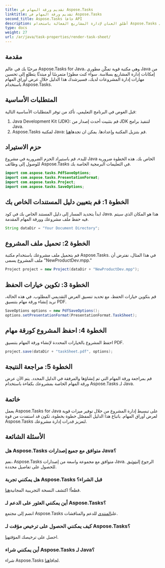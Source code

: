 ```yaml
---
title: تقديم ورقة المهام في Aspose.Tasks
linktitle: تقديم ورقة المهام في Aspose.Tasks
second_title: Aspose.Tasks جافا API
description: أطلق العنان لإدارة المشاريع الفعالة باستخدام Aspose.Tasks لـ Java. تقديم أوراق المهام بسلاسة. اكتشف الدليل الشامل الآن!
type: docs
weight: 27
url: /ar/java/task-properties/render-task-sheet/
---
```

## مقدمة
مرحبًا بك في عالم Aspose.Tasks for Java، وهي مكتبة قوية تمكّن مطوري Java من إمكانات إدارة المشاريع بسلاسة. سواء كنت مطورًا متمرسًا أو مبتدئًا يتطلع إلى تحسين مهارات إدارة المشروعات لديك، فسيرشدك هذا الدليل خلال عرض أوراق المهام باستخدام Aspose.Tasks.
## المتطلبات الأساسية
قبل الغوص في البرنامج التعليمي، تأكد من توفر المتطلبات الأساسية التالية:
1. Java Development Kit (JDK): قم بتثبيت أحدث إصدار من JDK لتنفيذ برامج Java.
2.  Aspose.Tasks لمكتبة Java: قم بتنزيل المكتبة وإعدادها. يمكن ان تجدها[هنا](https://releases.aspose.com/tasks/java/).
## حزم الاستيراد
للبدء، قم باستيراد الحزم الضرورية في مشروع Java الخاص بك. هذه الخطوة ضرورية للوصول إلى وظائف Aspose.Tasks في التعليمات البرمجية الخاصة بك.
```java
import com.aspose.tasks.PdfSaveOptions;
import com.aspose.tasks.PresentationFormat;
import com.aspose.tasks.Project;
import com.aspose.tasks.SaveOptions;
```
## الخطوة 1: قم بتعيين دليل المستندات الخاص بك
ابدأ بتحديد المسار إلى دليل المستند الخاص بك في كود Java. هذا هو المكان الذي سيتم فيه حفظ ملف مشروعك وورقة المهام المقدمة.
```java
String dataDir = "Your Document Directory";
```
## الخطوة 2: تحميل ملف المشروع
قم بتحميل ملف مشروعك باستخدام مكتبة Aspose.Tasks. في هذا المثال، نفترض أن ملف المشروع يسمى "NewProductDev.mpp."
```java
Project project = new Project(dataDir + "NewProductDev.mpp");
```
## الخطوة 3: تكوين خيارات الحفظ
قم بتكوين خيارات الحفظ، مع تحديد تنسيق العرض التقديمي المطلوب. في هذه الحالة، نريد إنشاء ورقة مهام بتنسيق PDF.
```java
SaveOptions options = new PdfSaveOptions();
options.setPresentationFormat(PresentationFormat.TaskSheet);
```
## الخطوة 4: احفظ المشروع كورقة مهام
احفظ المشروع بالخيارات المحددة لإنشاء ورقة المهام بتنسيق PDF.
```java
project.save(dataDir + "taskSheet.pdf", options);
```
## الخطوة 5: مراجعة النتيجة
قم بمراجعة ورقة المهام التي تم إنشاؤها والمرفقة في الدليل المحدد. يتم الآن عرض ورقة المهام الخاصة بمشروعك بكفاءة باستخدام Aspose.Tasks لـ Java.
## خاتمة
يعمل Aspose.Tasks for Java على تبسيط إدارة المشروع من خلال توفير ميزات قوية لعرض أوراق المهام. باتباع هذا الدليل المفصّل خطوة بخطوة، تكون قد استفدت من قوة Aspose.Tasks لتعزيز قدرات إدارة مشروعك.

## الأسئلة الشائعة
### هل Aspose.Tasks متوافق مع جميع إصدارات Java؟
 نعم، Aspose.Tasks متوافق مع مجموعة واسعة من إصدارات Java. الرجوع إلى[توثيق](https://reference.aspose.com/tasks/java/) للحصول على تفاصيل محددة.
### هل يمكنني تجربة Aspose.Tasks قبل الشراء؟
 قطعاً! اكتشف النسخة التجريبية المجانية[هنا](https://releases.aspose.com/).
### أين يمكنني العثور على الدعم لـ Aspose.Tasks؟
 انضم إلى مجتمع Aspose.Tasks على[المنتدى](https://forum.aspose.com/c/tasks/15) للدعم والمناقشات.
### كيف يمكنني الحصول على ترخيص مؤقت لـ Aspose.Tasks؟
 احصل على ترخيصك المؤقت[هنا](https://purchase.aspose.com/temporary-license/).
### أين يمكنني شراء Aspose.Tasks لـ Java؟
 شراء Aspose.Tasks لجافا[هنا](https://purchase.aspose.com/buy).